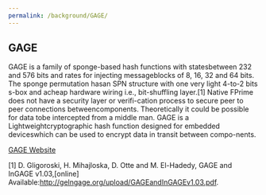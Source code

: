 ```yaml
---
permalink: /background/GAGE/
---
```


## GAGE 

GAGE is a family of sponge-based hash functions with statesbetween  232  and  576  bits  and  rates  for  injecting  messageblocks of 8, 16, 32 and 64 bits. The sponge permutation hasan SPN structure with one very light 4-to-2 bits s-box and acheap hardware wiring i.e., bit-shuffling layer.[1] Native  FPrime  does  not  have  a  security  layer  or  verifi-cation process to secure peer to peer connections betweencomponents. Theoretically it could be possible for data tobe intercepted from a middle man. GAGE is a Lightweightcryptographic hash function designed for embedded deviceswhich can be used to encrypt data in transit between compo-nents.

[GAGE Website](http://gageingage.org/)

[1]  D.  Gligoroski,  H.  Mihajloska,  D.  Otte  and  M.  El-Hadedy,  GAGE  and  InGAGE  v1.03,[online]  Available:http://gelngage.org/upload/GAGEandInGAGEv1.03.pdf.
